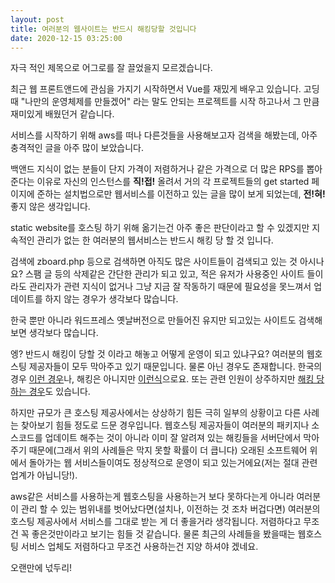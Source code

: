 ```yaml
---
layout: post
title: 여러분의 웹사이트는 반드시 해킹당할 것입니다
date: 2020-12-15 03:25:00
---
```

자극 적인 제목으로 어그로를 잘 끌었을지 모르겠습니다.

최근 웹 프론트앤드에 관심을 가지기 시작하면서 Vue를 재밌게 배우고 있습니다. 고딩때 "나만의 운영체제를 만들겠어" 라는 말도 안되는 프로젝트를 시작 하고나서 그 만큼 재미있게 배웠던거 같습니다.

서비스를 시작하기 위해 aws를 떠나 다른것들을 사용해보고자 검색을 해봤는데, 아주 충격적인 글을 아주 많이 보았습니다.

백앤드 지식이 없는 분들이 단지 가격이 저렴하거나 같은 가격으로 더 많은 RPS를 뽑아준다는 이유로 자신의 인스턴스를 **직!접!** 올려서 거의 각 프로젝트들의 get started 페이지에 준하는 설치법으로만 웹서비스를 이전하고 있는 글을 많이 보게 되었는데, **전!혀!** 좋지 않은 생각입니다.

static website를 호스팅 하기 위해 옮기는건 아주 좋은 판단이라고 할 수 있겠지만 지속적인 관리가 없는 한 여러분의 웹서비스는 반드시 해킹 당 할 것 입니다.

검색에 zboard.php 등으로 검색하면 아직도 많은 사이트들이 검색되고 있는 것 아시나요? 스팸 글 등의 삭제같은 간단한 관리가 되고 있고, 적은 유저가 사용중인 사이트 들이라도 관리자가 관련 지식이 없거나 그냥 지금 잘 작동하기 때문에 필요성을 못느껴서 업데이트를 하지 않는 경우가 생각보다 많습니다.

한국 뿐만 아니라 워드프레스 옛날버전으로 만들어진 유지만 되고있는 사이트도 검색해보면 생각보다 많습니다.

엥? 반드시 해킹이 당할 것 이라고 해놓고 어떻게 운영이 되고 있냐구요? 여러분의 웹호스팅 제공자들이 모두 막아주고 있기 때문입니다. 물론 아닌 경우도 존재합니다. 한국의 경우 [이런 경우](https://news.naver.com/main/read.nhn?mode=LSD&mid=sec&sid1=105&oid=092&aid=0002118230)나, 해킹은 아니지만 [이런식](https://news.naver.com/main/read.nhn?mode=LSD&mid=sec&sid1=105&oid=030&aid=0002761625)으로요. 또는 관련 인원이 상주하지만 [해킹 당하는 경우](https://news.naver.com/main/read.nhn?mode=LSD&mid=sec&sid1=102&oid=016&aid=0001245560)도 있습니다.

하지만 규모가 큰 호스팅 제공사에서는 상상하기 힘든 극히 일부의 상황이고 다른 사례는 찾아보기 힘들 정도로 드문 경우입니다. 웹호스팅 제공자들이 여러분의 패키지나 소스코드를 업데이트 해주는 것이 아니라 이미 잘 알려져 있는 해킹들을 서버단에서 막아 주기 때문에(그래서 위의 사례들은 막지 못할 확률이 더 큽니다) 오래된 소프트웨어 위에서 돌아가는 웹 서비스들이여도 정상적으로 운영이 되고 있는거에요(저는 절대 관련 업계가 아닙니당!).

aws같은 서비스를 사용하는게 웹호스팅을 사용하는거 보다 못하다는게 아니라 여러분이 관리 할 수 있는 범위내를 벗어났다면(설치나, 이전하는 것 조차 버겁다면) 여러분의 호스팅 제공사에서 서비스를 그대로 받는 게 더 좋을거라 생각됩니다. 저렴하다고 무조건 꼭 좋은것만이라고 보기는 힘들 것 같습니다. 물론 최근의 사례들을 봤을때는 웹호스팅 서비스 업체도 저렴하다고 무조건 사용하는건 지양 하셔야 겠네요.

오랜만에 넋두리!
